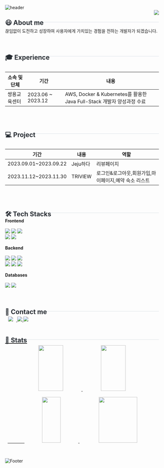 ![header](https://capsule-render.vercel.app/api?type=waving&color=auto&height=180&section=header&text=SG%20GitHub&fontSize=50&fontColor=auto&fontWeight=light)
<br>
<a href="https://hits.seeyoufarm.com"><img src="https://hits.seeyoufarm.com/api/count/incr/badge.svg?url=https%3A%2F%2Fgithub.com%2Fhsgyeong%2Fhit-counter&count_bg=%237E9BE5&title_bg=%23555555&icon=&icon_color=%23E7E7E7&title=hits&edge_flat=false" align="right"/></a>

<h2 style="border-bottom: 1px solid #d8dee4; height: 10px; color: #282d33;"> 😃 About me </h2>
끊임없이 도전하고 성장하여 사용자에게 가치있는 경험을 전하는 개발자가 되겠습니다.<br><br><br>
<h2 style="border-bottom: 1px solid #d8dee4; height: 10px; color: #282d33;"> 🎓 Experience </h2><br>

| 소속 및 단체 | 기간 | 내용 |
|--------------|------|------|
| 쌍용교육센터 | 2023.06 ~ 2023.12 | AWS, Docker & Kubernetes를 활용한 Java Full-Stack 개발자 양성과정 수료 |

<br><br>
<h2 style="border-bottom: 1px solid #d8dee4; height: 10px; color: #282d33;"> 💻 Project </h2><br>

| 기간                  	| 내용     	| 역할                                                 	|
|-----------------------	|----------	|------------------------------------------------------	|
| 2023.09.01~2023.09.22 	| Jeju하다 	| 리뷰페이지                                           	|
| 2023.11.12~2023.11.30 	| <a herf="https://github.com/hsgyeong/FinalProject">TRIVIEW  	| 로그인&로그아웃,회원가입,마이페이지,예약 숙소 리스트 	|

<br><br>
<h2 style="border-bottom: 1px solid #d8dee4; height: 10px; color: #282d33;"> 🛠️ Tech Stacks </h2>
<div>
    <b>Frontend</b><br><br>
    <img src="https://img.shields.io/badge/jQuery-0769AD?style=flat&logo=jQuery&logoColor=white">
    <img src="https://img.shields.io/badge/Javascript-F7DF1E?style=flat&logo=Javascript&logoColor=white">
    <img src="https://img.shields.io/badge/Bootstrapap-7952B3?style=flat&logo=bootstrap&logoColor=white"><br>
    <img src="https://img.shields.io/badge/HTML5-E34F26?style=flat&logo=html5&logoColor=white"/>
    <img src="https://img.shields.io/badge/React-61DAFB?style=flat&logo=React&logoColor=black">
    <br><br>
    <b>Backend</b><br><br>
    <img src="https://img.shields.io/badge/Java-007396?style=flat&logo=Java&logoColor=white">
    <img src="https://img.shields.io/badge/springboot-6DB33F?style=flat&logo=springboot&logoColor=white">
    <img src="https://img.shields.io/badge/Spring-6DB33F?style=flat&logo=Spring&logoColor=white"><br>
    <img src="https://img.shields.io/badge/Apache%20Tomcat-F8DC75?style=flat&logo=Apache%20Tomcat&logoColor=white">
    <img src="https://img.shields.io/badge/JSON-000000?style=flat&logo=json&logoColor=white">
     <img src="https://img.shields.io/badge/AWS-232F3E?style=flat&logo=AWS&logoColor=white">
    <!--<img src="https://img.shields.io/badge/Node.js-339933?style=flat&logo=Node.js&logoColor=white">-->
    <br><br>
    <b>Databases</b><br><br>
    <img src="https://img.shields.io/badge/MySQL-4479A1?style=flat&logo=MySQL&logoColor=white">
    <img src="https://img.shields.io/badge/ORACLE-F80000?style=flat&logo=oracle&logoColor=white">
    <br>
   <!-- <b>Communication</b><br><br>
    <img src="https://img.shields.io/badge/Amazon%20EC2-FF9900?style=flat&logo=Amazon&20EC2&logoColor=white">
     <img src="https://img.shields.io/badge/Git-F05032?style=flat&logo=git&logoColor=white">
     <img src="https://img.shields.io/badge/Discord-5865F2?style=flat&logo=Github&logoColor=white">-->  
</div>
<br><br>
<h2 style="border-bottom: 1px solid #d8dee4; height: 10px; color: #282d33;"> 💜 Contact me </h2>
<a href="https://project-sg.tistory.com"><img src="http://img.shields.io/badge/tistory-655ced?style=flat&logo=tistory&link=https://project-sg.tistory.com" style="height : auto; margin-left : 10px; margin-right : 10px;"/>
<a href="https://github.com/hsgyeong"><img src="https://img.shields.io/badge/Github-181717?style=flat&logo=Github&link=https://project-sg.tistory.com"&logoColor=white/>    
<img src="https://img.shields.io/badge/Discord-5865F2?style=flat&logo=Discord&logoColor=white">
<br><br>
<h2 style="border-bottom: 1px solid #d8dee4; height: 10px; color: #282d33;"> 🥇 Stats </h2>
<div align=center>  
<img src="https://github-readme-stats.vercel.app/api/top-langs/?username=hsgyeong&layout=compact" width="40%" height="150px">
<img src="https://github-readme-stats.vercel.app/api?username=hsgyeong&show_icons=true" width="40%" height="150px"><br><br>

<div align="center">
&nbsp;&nbsp;&nbsp;&nbsp;&nbsp;&nbsp;&nbsp;&nbsp;&nbsp;&nbsp;&nbsp;&nbsp;&nbsp;
<a href="https://solved.ac/sgyeong0711/">
<img src="http://mazassumnida.wtf/api/v2/generate_badge?boj=sgyeong0711" width="35%" height="150px">
</a>


<img src="http://mazandi.herokuapp.com/api?handle=sgyeong0711&theme=warm" width="50%" height="150px">
</div>
</div>
<br><br>
    
![Footer](https://capsule-render.vercel.app/api?type=waving&color=auto&height=200&section=footer)




